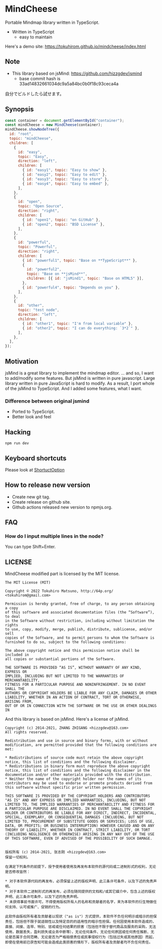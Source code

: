 # MindCheese

Portable Mindmap library written in TypeScript.

- Written in TypeScript
  - easy to maintain

Here's a demo site: https://tokuhirom.github.io/mindcheese/index.html

## **Note**

- This library based on jsMind: https://github.com/hizzgdev/jsmind
  - base commit hash is 33ad14832661034dc9a5a84bc0b0f18c93ceca4a

自分でビルドしたら試せます。

## Synopsis

```javascript
const container = document.getElementById("container");
const mindCheese = new MindCheese(container);
mindCheese.showNodeTree({
  id: "root",
  topic: "mindCheese",
  children: [
    {
      id: "easy",
      topic: "Easy",
      direction: "left",
      children: [
        { id: "easy1", topic: "Easy to show" },
        { id: "easy2", topic: "Easy to edit" },
        { id: "easy3", topic: "Easy to store" },
        { id: "easy4", topic: "Easy to embed" },
      ],
    },
    {
      id: "open",
      topic: "Open Source",
      direction: "right",
      children: [
        { id: "open1", topic: "on GitHub" },
        { id: "open2", topic: "BSD License" },
      ],
    },
    {
      id: "powerful",
      topic: "Powerful",
      direction: "right",
      children: [
        { id: "powerful1", topic: "Base on **TypeScript**" },
        {
          id: "powerful2",
          topic: "Base on **jsMind**",
          children: [{ id: "jsMind1", topic: "Base on HTML5" }],
        },
        { id: "powerful4", topic: "Depends on you" },
      ],
    },
    {
      id: "other",
      topic: "test node",
      direction: "left",
      children: [
        { id: "other1", topic: "I'm from local variable" },
        { id: "other2", topic: "I can do everything: `3*2`" },
      ],
    },
  ],
});
```

## Motivation

jsMind is a great library to implement the mindmap editor.
... and so, I want to add/modify some features. But jsMind is written in pure javascript.
Large library written in pure JavaScript is hard to modify.
As a result, I port whole of the jsMind to TypeScript. And I added some features, what I want.

### Difference between original jsmind

- Ported to TypeScript.
- Better look and feel

## Hacking

    npm run dev

## Keyboard shortcuts

Please look at [ShortuctOption](https://github.com/tokuhirom/mindcheese/blob/main/src/mindmap/MindOption.ts#L32-L45)

## How to release new version

- Create new git tag.
- Create release on github site.
- Github actions released new version to npmjs.org.

## FAQ

### How do I input multiple lines in the node?

You can type Shift+Enter.

## LICENSE

MindCheese modified part is licensed by the MIT license.

    The MIT License (MIT)

    Copyright © 2022 Tokuhiro Matsuno, http://64p.org/ <tokuhirom@gmail.com>

    Permission is hereby granted, free of charge, to any person obtaining a copy
    of this software and associated documentation files (the “Software”), to deal
    in the Software without restriction, including without limitation the rights
    to use, copy, modify, merge, publish, distribute, sublicense, and/or sell
    copies of the Software, and to permit persons to whom the Software is
    furnished to do so, subject to the following conditions:

    The above copyright notice and this permission notice shall be included in
    all copies or substantial portions of the Software.

    THE SOFTWARE IS PROVIDED “AS IS”, WITHOUT WARRANTY OF ANY KIND, EXPRESS OR
    IMPLIED, INCLUDING BUT NOT LIMITED TO THE WARRANTIES OF MERCHANTABILITY,
    FITNESS FOR A PARTICULAR PURPOSE AND NONINFRINGEMENT. IN NO EVENT SHALL THE
    AUTHORS OR COPYRIGHT HOLDERS BE LIABLE FOR ANY CLAIM, DAMAGES OR OTHER
    LIABILITY, WHETHER IN AN ACTION OF CONTRACT, TORT OR OTHERWISE, ARISING FROM,
    OUT OF OR IN CONNECTION WITH THE SOFTWARE OR THE USE OR OTHER DEALINGS IN

And this library is based on jsMind. Here's a license of jsMind.

    Copyright (c) 2014-2021, ZHANG ZHIGANG <hizzgdev@163.com>
    All rights reserved.

    Redistribution and use in source and binary forms, with or without modification, are permitted provided that the following conditions are met:

    * Redistributions of source code must retain the above copyright notice, this list of conditions and the following disclaimer.
    * Redistributions in binary form must reproduce the above copyright notice, this list of conditions and the following disclaimer in the documentation and/or other materials provided with the distribution.
    * Neither the name of the copyright holder nor the names of its contributors may be used to endorse or promote products derived from this software without specific prior written permission.

    THIS SOFTWARE IS PROVIDED BY THE COPYRIGHT HOLDERS AND CONTRIBUTORS "AS IS" AND ANY EXPRESS OR IMPLIED WARRANTIES, INCLUDING, BUT NOT LIMITED TO, THE IMPLIED WARRANTIES OF MERCHANTABILITY AND FITNESS FOR A PARTICULAR PURPOSE ARE DISCLAIMED. IN NO EVENT SHALL THE COPYRIGHT HOLDER OR CONTRIBUTORS BE LIABLE FOR ANY DIRECT, INDIRECT, INCIDENTAL, SPECIAL, EXEMPLARY, OR CONSEQUENTIAL DAMAGES (INCLUDING, BUT NOT LIMITED TO, PROCUREMENT OF SUBSTITUTE GOODS OR SERVICES; LOSS OF USE, DATA, OR PROFITS; OR BUSINESS INTERRUPTION) HOWEVER CAUSED AND ON ANY THEORY OF LIABILITY, WHETHER IN CONTRACT, STRICT LIABILITY, OR TORT (INCLUDING NEGLIGENCE OR OTHERWISE) ARISING IN ANY WAY OUT OF THE USE OF THIS SOFTWARE, EVEN IF ADVISED OF THE POSSIBILITY OF SUCH DAMAGE.


    版权所有 (c) 2014-2021, 张志刚 <hizzgdev@163.com>
    保留一切权利。

    在满足下列条件的前提下，授予使用者使用及再发布本软件的源代码或二进制形式的权利，无论是否修改皆然：

    * 对于本软件源代码的再发布，必须保留上述的版权声明、此三条许可条件，以及下述的免责声明。
    * 对于本软件二进制形式的再发布，必须在随同提供的文档和/或其它媒介中，包含上述的版权声明、此三条许可条件，以及下述的免责声明。
    * 未获得事前书面许可，不得使用版权所有人的名称和贡献者的名字，来为本软件的衍生物做任何支持、认可或推广、促销的行为。

    此软件由版权所有者及贡献者以现状（"as is"）方式提供，本软件不负任何明示或暗示的担保责任，包括但不限于就适销性以及特定目的的适用性的暗示性担保。任何因使用本软件造成的，直接、间接、连带、特别、惩戒或任何结果的损害（包括但不限于替代商品及服务的采购，无法使用，数据丢失，盈利损失或业务中断等），无论任何条件、无论任何原因或任何责任推断、无论是否属于合同范畴、无论是否为严格赔偿责任或民事侵权行为（包括过失或其他原因）而起，即使在使用前已获告知可能会造成此类损害的情形下，版权所有者及贡献者均不负任何责任。
